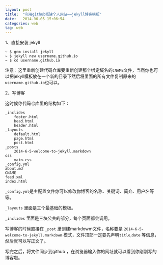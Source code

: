 ```yaml
---
layout: post
title:  "利用github搭建个人网站——jekyll博客模板"
date:   2014-06-05 15:06:54
categories: web
tag: web
---
```


1、直接安装 jekyll

	~ $ gem install jekyll
	~ $ jekyll new username.github.io
	~ $ cd username.github.io

注意：这里重新创建代码仓库要重新创建那个绑定域名的`CNAME`文件，当然你也可以把jekyll模板放在一个新的目录下然后将里面的所有文件复制原来的 `username.github.io`也可以。

2、写博客

这时候你代码仓库里的结构如下：

	_inclides
	    footer.html
	    head.html
	    header.html
	_layouts
	    default.html
	    page.html
	    post.html
	_posts
	    2014-6-5-welcome-to-jekyll.markdown
	css
	    main.css
	_config.yml
	about.md
	CNAME
	feed.xml
	index.html

`_config.yml`是主配置文件你可以修改你博客的名称、关键词、简介、用户名等等。

`_layouts` 里面是三个最基础的模板。

`_inclides` 里面是三块公共的部分，每个页面都会调用。

写博客的时候直接在 `_post` 里创建markdowm文件，名称要是 `2014-6-5-welcome-to-jekyll.markdown` 模式，文件顶部一定要先声明`title`,`date` 等信息，然后就可以写正文了。

写完之后，将文件同步到github ，在浏览器输入你的网址就可以看到你刚刚写的博客啦。







